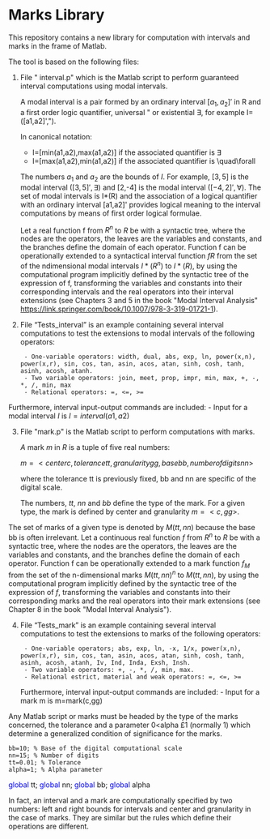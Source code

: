 # Marks Library

This repository contains a new library for computation with intervals and marks in the frame of Matlab.

The tool is based on the following files:

1. File " interval.p" which is the Matlab script to perform guaranteed interval computations using modal intervals.

    A modal interval is a pair formed by an ordinary interval $[a_1,a_2]'$ in R and a first order logic quantifier, universal " or existential $\exists$, for example I=([a1,a2]',"). 
    
    In canonical notation:
    - I=[min(a1,a2),max(a1,a2)] if the associated quantifier is $\exists$
    - I=[max(a1,a2),min(a1,a2)] if the associated quantifier is \quad\forall
    
   The numbers $a_1$ and $a_2$ are the bounds of $I$. For example, $[3,5]$ is the modal interval $([3,5]',\exists)$ and [2,-4] is the modal interval $([-4,2]',\forall)$. The set of modal intervals is I*(R) and the association of a logical quantifier with an ordinary interval [a1,a2]' provides logical meaning to the interval computations by means of first order logical formulae.
   
   Let a real function f from $R^n$ to $R$ be with a syntactic tree, where the nodes are the operators, the leaves are the variables and constants, and the branches define the domain of each operator. Function f can be operationally extended to a syntactical interval function $fR$ from the set of the ndimensional modal intervals $I *(R^n)$ to $I *(R)$, by using the computational program implicitly defined by the syntactic tree of the expression of f, transforming the variables and constants into their corresponding intervals and the real operators into their interval extensions (see Chapters 3 and 5 in the book "Modal Interval Analysis" https://link.springer.com/book/10.1007/978-3-319-01721-1).


2. File “Tests_interval” is an example containing several interval computations to test the extensions to modal intervals of the following operators:
    
        - One-variable operators: width, dual, abs, exp, ln, power(x,n), power(x,r), sin, cos, tan, asin, acos, atan, sinh, cosh, tanh, asinh, acosh, atanh.   
        - Two variable operators: join, meet, prop, impr, min, max, +, -, *, /, min, max  
        - Relational operators: =, <=, >= 
  
  Furthermore, interval input-output commands are included:
      - Input for a modal interval $I$ is $I=interval(a1,a2)$
    
3. File "mark.p" is the Matlab script to perform computations with marks.

    $A$ mark $m$ in $R$ is a tuple of five real numbers:
    
    $m=<center c,tolerance tt,granularity gg,base bb,number of digits nn>$

    where the tolerance tt is previously fixed, bb and nn are specific of the digital scale.
    
    The numbers, $tt$, $nn$ and $bb$ define the type of the mark. For a given type, the mark is defined by center and granularity $m=<c,gg>$. 
    
The set of marks of a given type is denoted by $M(tt,nn)$ because the base bb is often irrelevant.
Let a continuous real function $f$ from $R^n$ to $R$ be with a syntactic tree, where the nodes are the operators, the leaves are the variables and constants, and the branches define the domain of each operator.
Function f can be operationally extended to a mark function $f_M$ from the set of the n-dimensional marks $M(tt,nn)^n$ to $M(tt,nn)$, by using the computational program implicitly defined by the syntactic tree of the expression of $f$, transforming the variables and constants into their corresponding marks
and the real operators into their mark extensions (see Chapter 8 in the book "Modal Interval Analysis").


4. File “Tests_mark” is an example containing several interval computations to test the extensions to marks of the following operators:

        - One-variable operators; abs, exp, ln, -x, 1/x, power(x,n), power(x,r), sin, cos, tan, asin, acos, atan, sinh, cosh, tanh, asinh, acosh, atanh, Iv, Ind, Inda, Exsh, Insh.
        - Two variable operators: +, -, *, /, min, max.
        - Relational estrict, material and weak operators: =, <=, >=
        
    Furthermore, interval input-output commands are included:
        - Input for a mark m is m=mark(c,gg)
    
Any Matlab script or marks must be headed by the type of the marks concerned, the tolerance and a parameter 0<alpha £1 (normally 1) which determine a generalized condition of significance for the marks.

    bb=10; % Base of the digital computational scale
    nn=15; % Number of digits
    tt=0.01; % Tolerance
    alpha=1; % Alpha parameter
   <span style="color:blue"> global </span> tt; <span style="color:blue"> global </span> nn; <span style="color:blue"> global </span> bb; <span style="color:blue"> global </span> alpha
    
    
In fact, an interval and a mark are computationally specified by two numbers: left and right bounds
for intervals and center and granularity in the case of marks. They are similar but the rules which
define their operations are different.

